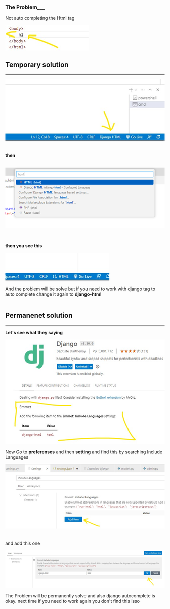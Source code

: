 ### **The Problem___**
Not auto completing the Html tag

![img](./the-isso.jpg)

## Temporary solution
---
![img](./click.jpg)
<br>
<br>
<br>
**then**
<br>
<br>

![img](./change.png)

<br>

**then you see this**
<br>


![img](./done.jpg)

And the problem will be solve but if you need to work with django tag to auto complete change it again to **django-html**
<br>
<br>

## Permanenet solution
---
**Let's see what they saying**

![img](./they%20say.jpg)

Now Go to **preferenses** and then **setting** and find this by searching Include Languages

![img](./setting-emmet.jpg)
<br>
<br>
<br>
and add this one

![img](./emmet-add.jpg)

The Problem will be permanently solve and also django autocomplete is okay. next time if you need to work again you don't find this isso

